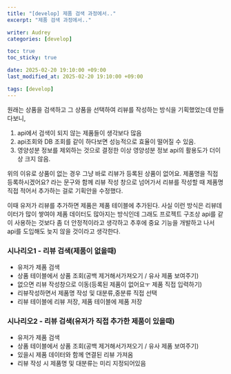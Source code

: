 ```yaml
---
title: "[develop] 제품 검색 과정에서.."
excerpt: "제품 검색 과정에서.."

writer: Audrey
categories: [develop]

toc: true
toc_sticky: true

date: 2025-02-20 19:10:00 +09:00
last_modified_at: 2025-02-20 19:10:00 +09:00

tags: [develop]
---
```


원래는 상품을 검색하고 그 상품을 선택하여 리뷰를 작성하는 방식을 기획했었는데 만들다보니, 

1. api에서 검색이 되지 않는 제품들이 생각보다 많음
2. api조회와 DB 조회를 같이 하다보면 성능적으로 효율이 떨어질 수 있음.
3. 영양성분 정보를 제외하는 것으로 결정한 이상 영양성분 정보 api의 활용도가 더이상 크지 않음.

위의 이유로 상품이 없는 경우 그냥 바로 리뷰가 등록된 상품이 없어요. 제품명을 직접 등록하시겠어요? 라는 문구와 함께 리뷰 작성 창으로 넘어가서 리뷰를 작성할 때 제품명 직접 적어서 추가하는 걸로 기획안을 수정했다.

이때 유저가 리뷰를 추가하면 제품은 제품 테이블에 추가된다. 사실 이런 방식은 리뷰데이터가 많이 쌓여야 제품 데이터도 많아지는 방식인데 그래도 프로젝트 구조상 api를 같이 사용하는 것보다 좀 더 안정적이라고 생각하고 추후에 중요 기능을 개발하고 나서 api를 도입해도 늦지 않을 것이라고 생각한다.

### 시나리오1 - 리뷰 검색(제품이 없을때)

- 유저가 제품 검색
- 상품 테이블에서 상품 조회(공백 제거해서가져오기 / 유사 제품 보여주기)
- 없으면 리뷰 작성창으로 이동(등록된 제품이 없어요ㅜ 제품 직접 입력하기)
- 리뷰작성하면서 제품명 작성 및 대분류,중분류 직접 선택
- 리뷰 테이블에 리뷰 저장, 제품 테이블에 제품 저장

### 시나리오2 - 리뷰 검색(유저가 직접 추가한 제품이 있을때)

- 유저가 제품 검색
- 상품 테이블에서 상품 조회(공백 제거해서가져오기 / 유사 제품 보여주기)
- 있을시 제품 데이터와 함께 연결된 리뷰 가져옴
- 리뷰 작성 시 제품명 및 대분류는 미리 지정되어있음

